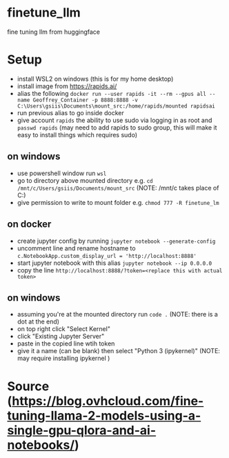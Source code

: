 # finetune_llm
fine tuning llm from huggingface

# Setup
- install WSL2 on windows (this is for my home desktop)
- install image from https://rapids.ai/
- alias the following ```docker run --user rapids -it --rm --gpus all --name Geoffrey_Container -p 8888:8888 -v C:\Users\gsiis\Documents\mount_src:/home/rapids/mounted rapidsai```
- run previous alias to go inside docker
- give account ```rapids``` the ability to use sudo via logging in as root and ```passwd rapids``` (may need to add rapids to sudo group, this will make it easy to install things which requires sudo)

## on windows
- use powershell window run ```wsl```
- go to directory above mounted directory e.g. ```cd /mnt/c/Users/gsiis/Documents/mount_src``` (NOTE: /mnt/c takes place of C:\)
- give permission to write to mount folder e.g. ```chmod 777 -R finetune_lm```

## on docker
- create jupyter config by running ```jupyter notebook --generate-config```
- uncomment line and rename hostname to ```c.NotebookApp.custom_display_url = 'http://localhost:8888'```
- start jupyter notebook with this alias ```jupyter notebook --ip 0.0.0.0```
- copy the line ```http://localhost:8888/?token=<replace this with actual token>```

## on windows
- assuming you're at the mounted directory run ```code .``` (NOTE: there is a dot at the end)
- on top right click "Select Kernel"
- click "Existing Jupyter Server"
- paste in the copied line wtih token
- give it a name (can be blank) then select "Python 3 (ipykernel)" (NOTE: may require installing ipykernel )

# Source (https://blog.ovhcloud.com/fine-tuning-llama-2-models-using-a-single-gpu-qlora-and-ai-notebooks/)
